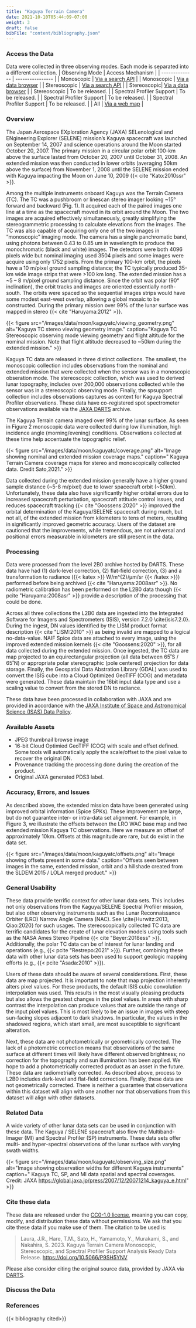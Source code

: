 ```yaml
---
title: "Kaguya Terrain Camera"
date: 2021-10-10T05:44:09-07:00
weight: 3
draft: false
bibFile: "content/bibliography.json"
---
```


### Access the Data
Data were collected in three observing modes. Each mode is separated into a different collection.
| Observing Mode | Access Mechanism |
| -------------- | ---------------- |
| Monoscopic | [Via a search API](https://stac.astrogeology.usgs.gov/api/collections/kaguya_terrain_camera_monoscopic_uncontrolled_observations/) |
| Monoscopic | [Via a data browser](https://stac.astrogeology.usgs.gov/browser-dev/#/api/collections/kaguya_terrain_camera_monoscopic_uncontrolled_observations) |
| Stereoscopic | [Via a search API](https://stac.astrogeology.usgs.gov/api/collections/kaguya_terrain_camera_stereoscopic_uncontrolled_observations/) |
| Stereoscopic| [Via a data browser](https://stac.astrogeology.usgs.gov/browser-dev/#/api/collections/kaguya_terrain_camera_stereoscopic_uncontrolled_observations) |
| Stereoscopic | To be released. |
| Spectral Profiler Support | To be released. |
| Spectral Profiler Support | To be released. |
| Spectral Profiler Support | To be released. |
| All | [Via a web map](https://stac.astrogeology.usgs.gov/geostac/) |

### Overview
The Japan Aerospace EXploration Agency (JAXA) SELenological and ENgineering Explorer (SELENE) mission’s Kaguya spacecraft was launched on September 14, 2007 and science operations around the Moon started October 20, 2007. The primary mission in a circular polar orbit 100-km above the surface lasted from October 20, 2007 until October 31, 2008. An extended mission was then conducted in lower orbits (averaging 50km above the surface) from November 1, 2008 until the SELENE mission ended with Kaguya impacting the Moon on June 10, 2009 {{< cite "Kato:2010ssr" >}}.

Among the multiple instruments onboard Kaguya was the Terrain Camera (TC). The TC was a pushbroom or linescan stereo imager looking ~15° forward and backward (Fig. 1). It acquired each of the paired images one line at a time as the spacecraft moved in its orbit around the Moon. The two images are acquired effectively simultaneously, greatly simplifying the stereogrammetric processing to calculate elevations from the images. The TC was also capable of acquiring only one of the two images in “monoscopic” imaging mode. The camera has a single panchromatic band, using photons between 0.43 to 0.85 um in wavelength to produce the monochromatic (black and white) images. The detectors were both 4096 pixels wide but nominal imaging used 3504 pixels and some images were acquire using only 1752 pixels. From the primary 100-km orbit, the pixels have a 10 m/pixel ground sampling distance; the TC typically produced 35-km wide image strips that were >100 km long. The extended mission has a ~5 – 8 m/pixel ground sampling distance. Since the orbit was polar (90° inclination), the orbit tracks and images are oriented essentially north-south. The orbits were spaced so the sequential images strips would have some modest east-west overlap, allowing a global mosaic to be constructed. During the primary mission over 99% of the lunar surface was mapped in stereo {{< cite "Haruyama:2012" >}}.

{{< figure src="/images/data/moon/kaguyatc/viewing_geometry.png" alt="Kaguya TC stereo viewing geometry image." caption="Kaguya TC Stereoscopic observing mode viewing geometry and flight altitude for the nominal mission. Note that flight altitude decreased to ~50km during the extended mission." >}}

Kaguya TC data are released in three distinct collections. The smallest, the monoscopic collection includes observations from the nominal and extended mission that were collected when the sensor was in a monoscopic obseration mode. The stereoscopic collection, which was used to derived lunar topography, includes over 200,000 observations collected while the sensor was in a stereoscopic observing mode. Finally, the spsupport collection includes observations captures as context for Kaguya Spectral Profiler observations. These data have co-registered spot spectrometer observations available via the [JAXA DARTS]( https://darts.isas.jaxa.jp/planet/project/selene/data.html) archive.

The Kaguya Terrain camera imaged over 99% of the lunar surface. As seen in Figure 2 monoscopic data were collected during low illumination, high incidence angle (morning/evening) conditions. Observations collected at these time help accentuate the topographic relief. 

{{< figure src="/images/data/moon/kaguyatc/coverage.png" alt="Image showing nominal and extended mission coverage maps." caption=" Kaguya Terrain Camera coverage maps for stereo and monoscopically collected data. Credit Sato,2021." >}}

Data collected during the extended mission generally have a higher ground sample distance (~5-8 m/pixel) due to lower spacecraft orbit (~50km). Unfortunately, these data also have significantly higher orbital errors due to increased spacecraft perturbation, spacecraft attitude control issues, and reduces spacecraft tracking {{< cite "Goossens:2020" >}} improved the orbital determination of the Kaguya/SELENE spacecraft during much, but not all, of the extended mission from kilometers to tens of meters, resulting in significantly improved geometric accuracy. Users of the dataset are cautioned that the improvements, while tremendous, are not universal and positional errors measurable in kilometers are still present in the data.
### Processing
Data were processed from the level 2B0 archive hosted by DARTS. These data have had (1) dark-level correction, (2) flat-field correction, (3) and a transformation to radiance ({{< katex >}} W/m^{2}/μm/sr  {{< /katex >}}) performed before being archived {{< cite "Haruyama:2008asr" >}}. No radiometric calibration has been performed on the L2B0 data though {{< pcite "Haruyama:2008asr" >}} provide a description of the processing that could be done.

Across all three collections the L2B0 data are ingested into the Integrated Software for Imagers and Spectrometers (ISIS), version 7.2.0 \cite{isis7.2.0}. During the ingest, DN values identified by the LISM product format description {{< cite "LISM:2010" >}} as being invalid are mapped to a logical no-data-value. NAIF Spice data are attached to every image, using the improved extended mission kernels {{< cite "Goossens:2020" >}}, for all data collected during the extended mission. Once ingested, the TC data are map projected to an equirectangular projection (all data between 65˚S / 65˚N) or appropriate polar stereographic (pole centered) projection for data storage. Finally, the Geospatial Data Abstration Library (GDAL) was used to convert the ISIS cube into a Cloud Optimized GeoTIFF (COG) and metadata were generated. These data maintain the 16bit input data type and use a scaling value to convert from the stored DN to radiance.

These data have been processed in collaboration with JAXA and are provided in accordance with the [JAXA Institute of Space and Astronomical Science (ISAS) Data Policy](https://www.isas.jaxa.jp/en/researchers/data-policy/).

### Available Assets
- JPEG thumbnail browse image
- 16-bit Cloud Optimied GeoTIFF (COG) with scale and offset defined. Some tools will automatically apply the scale/offset to the pixel value to recover the original DN.
- Provenance tracking the processing done during the creation of the product.
- Original JAXA generated PDS3 label.
### Accuracy, Errors, and Issues
As described above, the extended mission data have been generated using improved orbital information (Spice SPKs). These improvement are large, but do not guarantee inter- or intra-data set alignment. For example, in Figure 3, we illustrate the offsets between the LRO WAC base map and two extended mission Kaguya TC observations. Here we measure an offset of approximately 10km. Offsets at this magnitude are rare, but do exist in the data set.

{{< figure src="/images/data/moon/kaguyatc/offsets.png" alt="Image showing offsets present in some data." caption="Offsets seen between images in the same, extended mission, orbit and a hillshade created from the SLDEM 2015 / LOLA merged product." >}}

### General Usability
These data provide terrific context for other lunar data sets. This includes not only observations from the Kaguya/SELENE Spectral Profiler mission, but also other observing instruments such as the Lunar Reconnaissance Orbiter (LRO) Narrow Angle Camera (NAC). See \cite{Hurwitz:2013, Qiao:2020} for such usages. The stereoscopically collected TC data are terrific candidates for the create of lunar elevation models using tools such as the NASA Ames Stereo Pipeline {{< cite "Beyer:2018ess" >}}. Additionally, the polar TC data can be of interest for lunar landing and operations (e.g., {{< pcite "Restrepo:2021" >}}). Further, combining these data with other lunar data sets has been used to support geologic mapping efforts (e.g.,  {{< pcite "Asada:2010" >}}).

Users of these data should be aware of several considerations. First, these data are map projected. It is important to note that map projection inherently alters pixel values. For these products, the default ISIS cubic convolution interpolation was used. This results in the most visually pleasing products but also allows the greatest changes in the pixel values. In areas with sharp contrast the interpolation can produce values that are outside the range of the input pixel values. This is most likely to be an issue in images with steep sun-facing slopes adjacent to dark shadows. In particular, the values in the shadowed regions, which start small, are most susceptible to significant alteration. 

Next, these data are not photometrically or geometrically corrected. The lack of a photometric correction means that observations of the same surface at different times will likely have different observed brightness; no correction for the topography and sun illumination has been applied. We hope to add a photometrically corrected product as an asset in the future. These data are radiometrially corrected. As described above, process to L2B0 includes dark-level and flat-field corrections. Finally, these data are not geometrically corrected. There is neither a guarantee that observations within this dataset will align with one another nor that observations from this dataset will align with other datasets. 

### Related Data

 A wide variety of other lunar data sets can be used in conjunction with these data. The Kaguya / SELENE spacecraft also flow the Multiband-Imager (MI) and Spectral Profiler (SP) instruments. These data sets offer multi- and hyper-spectral observations of the lunar surface with varying swath widths.

 {{< figure src="/images/data/moon/kaguyatc/observing_size.png" alt="Image showing observation widths for different Kaguya instruments" caption=" Kaguya TC, SP, and MI data spatial and spectral coverages. Credit: JAXA https://global.jaxa.jp/press/2007/12/20071214_kaguya_e.html" >}}

### Cite these data
These data are released under the [CC0-1.0 license](https://creativecommons.org/publicdomain/zero/1.0/), meaning you can copy, modify, and distribution these data without permissions. We ask that you cite these data if you make use of them. The citation to be used is:

> Laura, J.R., Hare, T.M., Sato, H., Yamamoto, Y., Murakami, S., and Nakahira, S. 2023. Kaguya Terrain Camera Monoscopic, Stereoscopic, and Spectral Profiler Support Analysis Ready Data Release. https://doi.org/10.5066/P9SH5YNV

Please also consider citing the original source data, provided by JAXA via [DARTS](https://darts.isas.jaxa.jp).

 ### Discuss the Data
<meta property="og:title">
<script src="https://giscus.app/client.js"
        data-repo="DOI-USGS/planetary-ard"
        data-repo-id="R_kgDOJXSw8g"
        data-category="General"
        data-category-id="DIC_kwDOJXSw8s4CVzn1"
        data-mapping="og:title"
        data-strict="0"
        data-reactions-enabled="1"
        data-emit-metadata="0"
        data-input-position="bottom"
        data-theme="light"
        data-lang="en"
        data-loading="lazy"
        crossorigin="anonymous"
        async>
</script>

### References
{{< bibliography cited>}}